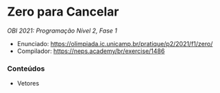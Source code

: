 # Zero para Cancelar
*OBI 2021: Programação Nível 2, Fase 1*

- Enunciado: https://olimpiada.ic.unicamp.br/pratique/p2/2021/f1/zero/
- Compilador: https://neps.academy/br/exercise/1486

### Conteúdos
- Vetores
